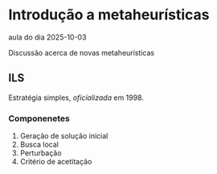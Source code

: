 # Introdução a metaheurísticas
aula do dia 2025-10-03

Discussão acerca de novas metaheurísticas

## ILS

Estratégia simples, _oficializada_ em 1998.

### Componenetes

1. Geração de solução inicial
2. Busca local
3. Perturbação
4. Critério de acetitação
